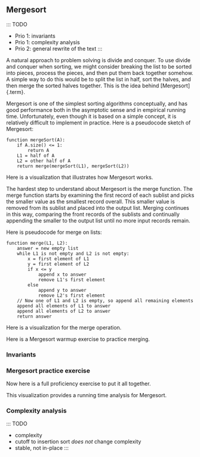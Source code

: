 
## Mergesort

::: TODO
- Prio 1: invariants
- Prio 1: complexity analysis
- Prio 2: general rewrite of the text
:::

A natural approach to problem solving is divide and conquer. To use
divide and conquer when sorting, we might consider breaking the list to
be sorted into pieces, process the pieces, and then put them back
together somehow. A simple way to do this would be to split the list in
half, sort the halves, and then merge the sorted halves together. This
is the idea behind [Mergesort]{.term}.

Mergesort is one of the simplest sorting algorithms conceptually, and
has good performance both in the asymptotic sense and in empirical
running time. Unfortunately, even though it is based on a simple
concept, it is relatively difficult to implement in practice. Here is a
pseudocode sketch of Mergesort:

    function mergeSort(A):
        if A.size() <= 1:
            return A
        L1 = half of A
        L2 = other half of A
        return merge(mergeSort(L1), mergeSort(L2))

Here is a visualization that illustrates how Mergesort works.

<avembed id="mergesortAV" src="Sorting/mergesortAV.html" type="ss" name="Mergesort Visualization"/>

The hardest step to understand about Mergesort is the merge function.
The merge function starts by examining the first record of each sublist
and picks the smaller value as the smallest record overall. This smaller
value is removed from its sublist and placed into the output list.
Merging continues in this way, comparing the front records of the
sublists and continually appending the smaller to the output list until
no more input records remain.

Here is pseudocode for merge on lists:

    function merge(L1, L2):
        answer = new empty list
        while L1 is not empty and L2 is not empty:
            x = first element of L1
            y = first element of L2
            if x <= y
                append x to answer
                remove L1's first element
            else
                append y to answer
                remove L2's first element
        // Now one of L1 and L2 is empty, so append all remaining elements
        append all elements of L1 to answer
        append all elements of L2 to answer
        return answer

Here is a visualization for the merge operation.

<inlineav id="mergesortCON" src="Sorting/mergesortCON.js" name="Merging Slideshow"/>

Here is a Mergesort warmup exercise to practice merging.

<avembed id="MergesortMergePRO" src="Sorting/MergesortMergePRO.html" type="ka" name="Mergesort Merging Proficiency Exercise"/>


### Invariants


### Mergesort practice exercise

Now here is a full proficiency exercise to put it all together.

<avembed id="mergesortPRO" src="Sorting/mergesortPRO.html" type="pe" name="Mergesort Proficiency Exercise"/>

This visualization provides a running time analysis for Mergesort.

<inlineav id="MergeSortAnalysisCON" src="Sorting/MergeSortAnalysisCON.js" name="Mergesort Analysis Slideshow" links="Sorting/MergeSortAnalysisCON.css"/>



### Complexity analysis

::: TODO
- complexity
- cutoff to insertion sort *does not* change complexity
- stable, not in-place
:::


